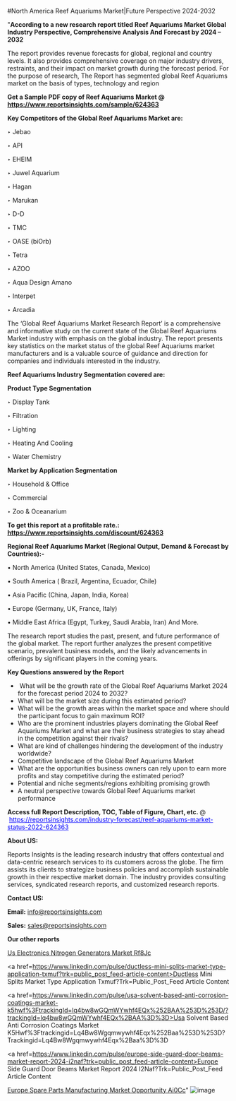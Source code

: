 #North America Reef Aquariums Market|Future Perspective 2024-2032

"<strong>According to a new research report titled Reef Aquariums Market Global Industry Perspective, Comprehensive Analysis And Forecast by 2024 – 2032</strong>

The report provides revenue forecasts for global, regional and country levels. It also provides comprehensive coverage on major industry drivers, restraints, and their impact on market growth during the forecast period. For the purpose of research, The Report has segmented global Reef Aquariums market on the basis of types, technology and region

<strong>Get a Sample PDF copy of Reef Aquariums Market </strong><strong>@<a href=https://www.reportsinsights.com/sample/624363 style=color:#0000ff;> https://www.reportsinsights.com/sample/624363</a></strong></font>

<strong>Key Competitors of the Global Reef Aquariums Market are:</strong>

‣ Jebao

‣ API

‣ EHEIM

‣ Juwel Aquarium

‣ Hagan

‣ Marukan

‣ D-D

‣ TMC

‣ OASE (biOrb)

‣ Tetra

‣ AZOO

‣ Aqua Design Amano

‣ Interpet

‣ Arcadia

The ‘Global Reef Aquariums Market Research Report’ is a comprehensive and informative study on the current state of the Global Reef Aquariums Market industry with emphasis on the global industry. The report presents key statistics on the market status of the global Reef Aquariums market manufacturers and is a valuable source of guidance and direction for companies and individuals interested in the industry.

<strong>Reef Aquariums Industry Segmentation covered are:</strong>

<strong>Product Type Segmentation</strong>

‣    Display Tank

‣ Filtration

‣ Lighting

‣ Heating And Cooling

‣ Water Chemistry

<strong>Market by Application Segmentation</strong>

‣   Household & Office

‣ Commercial

‣ Zoo & Oceanarium

<strong>To get this report at a profitable rate.: <a href=https://www.reportsinsights.com/discount/624363 style=color:#0000ff;>https://www.reportsinsights.com/discount/624363</a></strong></font>

<strong>Regional Reef Aquariums Market (Regional Output, Demand &amp; Forecast by Countries):-</strong>

• North America (United States, Canada, Mexico)

• South America ( Brazil, Argentina, Ecuador, Chile)

• Asia Pacific (China, Japan, India, Korea)

• Europe (Germany, UK, France, Italy)

• Middle East Africa (Egypt, Turkey, Saudi Arabia, Iran) And More.

The research report studies the past, present, and future performance of the global market. The report further analyzes the present competitive scenario, prevalent business models, and the likely advancements in offerings by significant players in the coming years.

<strong>Key Questions answered by the Report</strong>
<ul>
  <li> What will be the growth rate of the Global Reef Aquariums Market 2024 for the forecast period 2024 to 2032?</li>
  <li>What will be the market size during this estimated period?</li>
  <li>What will be the growth areas within the market space and where should the participant focus to gain maximum ROI?</li>
  <li>Who are the prominent industries players dominating the Global Reef Aquariums Market and what are their business strategies to stay ahead in the competition against their rivals?</li>
  <li>What are kind of challenges hindering the development of the industry worldwide?</li>
  <li>Competitive landscape of the Global Reef Aquariums Market</li>
  <li>What are the opportunities business owners can rely upon to earn more profits and stay competitive during the estimated period?</li>
  <li>Potential and niche segments/regions exhibiting promising growth</li>
  <li>A neutral perspective towards Global Reef Aquariums market performance</li>
</ul>
<strong>Access full Report Description, TOC, Table of Figure, Chart, etc. </strong>@  <a href=https://reportsinsights.com/industry-forecast/reef-aquariums-market-status-2022-624363 style=color:#0000ff;>https://reportsinsights.com/industry-forecast/reef-aquariums-market-status-2022-624363</a></font>

<strong><strong>About US</strong>:</strong>

Reports Insights is the leading research industry that offers contextual and data-centric research services to its customers across the globe. The firm assists its clients to strategize business policies and accomplish sustainable growth in their respective market domain. The industry provides consulting services, syndicated research reports, and customized research reports.

<strong>Contact US:</strong>

<p class=""""><b>Email:</b> <a href=mailto:info@reportsinsights.com>info@reportsinsights.com</a></p>
<p class=""""><b>Sales:</b> <a href=mailto:sales@reportsinsights.com>sales@reportsinsights.com</a></p>

<strong>Our other reports</strong>

<a href=https://www.linkedin.com/pulse/us-electronics-nitrogen-generators-market-rf8jc/>Us Electronics Nitrogen Generators Market Rf8Jc</a>

<a href=https://www.linkedin.com/pulse/ductless-mini-splits-market-type-application-txmuf?trk=public_post_feed-article-content>Ductless Mini Splits Market Type Application Txmuf?Trk=Public_Post_Feed Article Content</a>

<a href=https://www.linkedin.com/pulse/usa-solvent-based-anti-corrosion-coatings-market-k5hwf%3FtrackingId=lq4bw8wGQmWYwhf4EQx%252BAA%253D%253D/?trackingId=lq4bw8wGQmWYwhf4EQx%2BAA%3D%3D>Usa Solvent Based Anti Corrosion Coatings Market K5Hwf%3Ftrackingid=Lq4Bw8Wgqmwywhf4Eqx%252Baa%253D%253D?Trackingid=Lq4Bw8Wgqmwywhf4Eqx%2Baa%3D%3D</a>

<a href=https://www.linkedin.com/pulse/europe-side-guard-door-beams-market-report-2024-i2naf?trk=public_post_feed-article-content>Europe Side Guard Door Beams Market Report 2024 I2Naf?Trk=Public_Post_Feed Article Content</a>

<a href=https://www.linkedin.com/pulse/europe-spare-parts-manufacturing-market-opportunity-ai0cc/>Europe Spare Parts Manufacturing Market Opportunity Ai0Cc</a>"
![image](https://github.com/aakesh123242/RIMarket/assets/158431203/ca690d74-c632-458e-b121-d4370a295153)
